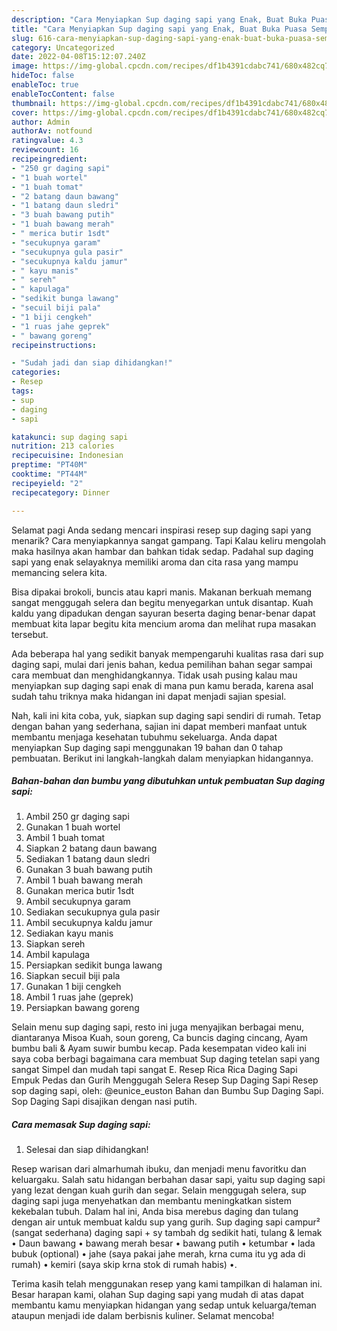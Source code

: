 ```yaml
---
description: "Cara Menyiapkan Sup daging sapi yang Enak, Buat Buka Puasa Sempurna"
title: "Cara Menyiapkan Sup daging sapi yang Enak, Buat Buka Puasa Sempurna"
slug: 616-cara-menyiapkan-sup-daging-sapi-yang-enak-buat-buka-puasa-sempurna
category: Uncategorized
date: 2022-04-08T15:12:07.240Z
image: https://img-global.cpcdn.com/recipes/df1b4391cdabc741/680x482cq70/sup-daging-sapi-foto-resep-utama.jpg
hideToc: false
enableToc: true
enableTocContent: false
thumbnail: https://img-global.cpcdn.com/recipes/df1b4391cdabc741/680x482cq70/sup-daging-sapi-foto-resep-utama.jpg
cover: https://img-global.cpcdn.com/recipes/df1b4391cdabc741/680x482cq70/sup-daging-sapi-foto-resep-utama.jpg
author: Admin
authorAv: notfound
ratingvalue: 4.3
reviewcount: 16
recipeingredient:
- "250 gr daging sapi"
- "1 buah wortel"
- "1 buah tomat"
- "2 batang daun bawang"
- "1 batang daun sledri"
- "3 buah bawang putih"
- "1 buah bawang merah"
- " merica butir 1sdt"
- "secukupnya garam"
- "secukupnya gula pasir"
- "secukupnya kaldu jamur"
- " kayu manis"
- " sereh"
- " kapulaga"
- "sedikit bunga lawang"
- "secuil biji pala"
- "1 biji cengkeh"
- "1 ruas jahe geprek"
- " bawang goreng"
recipeinstructions:

- "Sudah jadi dan siap dihidangkan!"
categories:
- Resep
tags:
- sup
- daging
- sapi

katakunci: sup daging sapi 
nutrition: 213 calories
recipecuisine: Indonesian
preptime: "PT40M"
cooktime: "PT44M"
recipeyield: "2"
recipecategory: Dinner

---
```



Selamat pagi Anda sedang mencari inspirasi resep sup daging sapi yang menarik? Cara menyiapkannya sangat gampang. Tapi Kalau keliru mengolah maka hasilnya akan hambar dan bahkan tidak sedap. Padahal sup daging sapi yang enak selayaknya memiliki aroma dan cita rasa yang mampu memancing selera kita.


Bisa dipakai brokoli, buncis atau kapri manis. Makanan berkuah memang sangat menggugah selera dan begitu menyegarkan untuk disantap. Kuah kaldu yang dipadukan dengan sayuran beserta daging benar-benar dapat membuat kita lapar begitu kita mencium aroma dan melihat rupa masakan tersebut.

Ada beberapa hal yang sedikit banyak mempengaruhi kualitas rasa dari sup daging sapi, mulai dari jenis bahan, kedua pemilihan bahan segar sampai cara membuat dan menghidangkannya. Tidak usah pusing kalau mau menyiapkan sup daging sapi enak di mana pun kamu berada, karena asal sudah tahu triknya maka hidangan ini dapat menjadi sajian spesial.


Nah, kali ini kita coba, yuk, siapkan sup daging sapi sendiri di rumah. Tetap dengan bahan yang sederhana, sajian ini dapat memberi manfaat untuk membantu menjaga kesehatan tubuhmu sekeluarga. Anda dapat menyiapkan Sup daging sapi menggunakan 19 bahan dan 0 tahap pembuatan. Berikut ini langkah-langkah dalam menyiapkan hidangannya.

<!--inarticleads1-->

##### Bahan-bahan dan bumbu yang dibutuhkan untuk pembuatan Sup daging sapi:

1. Ambil 250 gr daging sapi
1. Gunakan 1 buah wortel
1. Ambil 1 buah tomat
1. Siapkan 2 batang daun bawang
1. Sediakan 1 batang daun sledri
1. Gunakan 3 buah bawang putih
1. Ambil 1 buah bawang merah
1. Gunakan  merica butir 1sdt
1. Ambil secukupnya garam
1. Sediakan secukupnya gula pasir
1. Ambil secukupnya kaldu jamur
1. Sediakan  kayu manis
1. Siapkan  sereh
1. Ambil  kapulaga
1. Persiapkan sedikit bunga lawang
1. Siapkan secuil biji pala
1. Gunakan 1 biji cengkeh
1. Ambil 1 ruas jahe (geprek)
1. Persiapkan  bawang goreng


Selain menu sup daging sapi, resto ini juga menyajikan berbagai menu, diantaranya Misoa Kuah, soun goreng, Ca buncis daging cincang, Ayam bumbu bali &amp; Ayam suwir bumbu kecap. Pada kesempatan video kali ini saya coba berbagi bagaimana cara membuat Sup daging tetelan sapi yang sangat Simpel dan mudah tapi sangat E. Resep Rica Rica Daging Sapi Empuk Pedas dan Gurih Menggugah Selera Resep Sup Daging Sapi Resep sop daging sapi, oleh: @eunice_euston Bahan dan Bumbu Sup Daging Sapi. Sop Daging Sapi disajikan dengan nasi putih. 

<!--inarticleads2-->

##### Cara memasak Sup daging sapi:


1. Selesai dan siap dihidangkan!

Resep warisan dari almarhumah ibuku, dan menjadi menu favoritku dan keluargaku. Salah satu hidangan berbahan dasar sapi, yaitu sup daging sapi yang lezat dengan kuah gurih dan segar. Selain menggugah selera, sup daging sapi juga menyehatkan dan membantu meningkatkan sistem kekebalan tubuh. Dalam hal ini, Anda bisa merebus daging dan tulang dengan air untuk membuat kaldu sup yang gurih. Sup daging sapi campur² (sangat sederhana) daging sapi + sy tambah dg sedikit hati, tulang &amp; lemak • Daun bawang • bawang merah besar • bawang putih • ketumbar • lada bubuk (optional) • jahe (saya pakai jahe merah, krna cuma itu yg ada di rumah) • kemiri (saya skip krna stok di rumah habis) •. 

Terima kasih telah menggunakan resep yang kami tampilkan di halaman ini. Besar harapan kami, olahan Sup daging sapi yang mudah di atas dapat membantu kamu menyiapkan hidangan yang sedap untuk keluarga/teman ataupun menjadi ide dalam berbisnis kuliner. Selamat mencoba!
